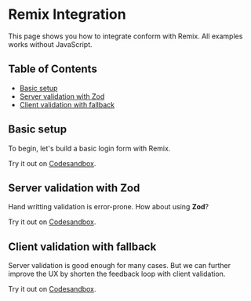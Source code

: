 # Remix Integration

This page shows you how to integrate conform with Remix. All examples works without JavaScript.

<!-- aside -->

## Table of Contents

- [Basic setup](#basic-setup)
- [Server validation with Zod](#server-validation-with-zod)
- [Client validation with fallback](#client-validation-with-fallback)

<!-- /aside -->

## Basic setup

To begin, let's build a basic login form with Remix.

<!-- sandbox src="/examples/remix-run?initialpath=/basic" -->

Try it out on [Codesandbox](https://codesandbox.io/s/github/edmundhung/conform/tree/main/examples/remix-run?initialpath=/basic&file=/app/routes/basic.tsx&runonclick=1).

<!-- /sandbox -->

## Server validation with Zod

Hand writting validation is error-prone. How about using **Zod**?

<!-- sandbox src="/examples/remix-run?initialpath=/zod" -->

Try it out on [Codesandbox](https://codesandbox.io/s/github/edmundhung/conform/tree/main/examples/remix-run?initialpath=/zod&file=/app/routes/zod.tsx&runonclick=1).

<!-- /sandbox -->

## Client validation with fallback

Server validation is good enough for many cases. But we can further improve the UX by shorten the feedback loop with client validation.

<!-- sandbox src="/examples/remix-run?initialpath=/async-validation" -->

Try it out on [Codesandbox](https://codesandbox.io/s/github/edmundhung/conform/tree/main/examples/remix-run?initialpath=/async-validation&file=/app/routes/async-validation.tsx&runonclick=1).

<!-- /sandbox -->

